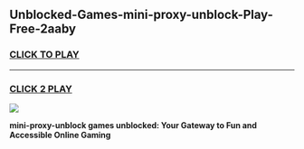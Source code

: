 
## Unblocked-Games-mini-proxy-unblock-Play-Free-2aaby
<h3>
<a href="https://premium76.site?title=mini-proxy-unblock&ref=18A1">CLICK TO PLAY</a></h3>
<hr>

<h3>
<a href="https://premium76.site?title=mini-proxy-unblock&ref=18A1">CLICK 2 PLAY</a>
  
</h3>

<a href="https://premium76.site?title=mini-proxy-unblock&ref=18A1"><img src="https://clearcache.store/games.png"></a>


**mini-proxy-unblock games unblocked: Your Gateway to Fun and Accessible Online Gaming**

